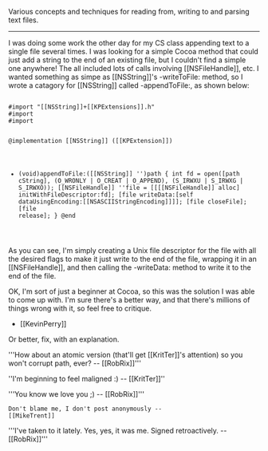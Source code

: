 

Various concepts and techniques for reading from, writing to and parsing text files.

----
I was doing some work the other day for my CS class appending text to a single file several times. I was looking for a simple Cocoa method that could just add a string to the end of an existing file, but I couldn't find a simple one anywhere! The all included lots of calls involving [[NSFileHandle]], etc. I wanted something as simpe as [[NSString]]'s -writeToFile: method, so I wrote a catagory for [[NSString]] called -appendToFile:, as shown below:

<code>
#import "[[NSString]]+[[KPExtensions]].h"
#import <fcntl.h>
#import <sys/stat.h>

@implementation [[NSString]] ([[KPExtension]])
- (void)appendToFile:([[NSString]] '')path
{
    int fd = open([path cString],
                  (O_WRONLY | O_CREAT | O_APPEND),
                  (S_IRWXU | S_IRWXG | S_IRWXO));
    [[NSFileHandle]] ''file = [[[[NSFileHandle]] alloc] initWithFileDescriptor:fd];
    [file writeData:[self dataUsingEncoding:[[NSASCIIStringEncoding]]]];
    [file closeFile];
    [file release];
}
@end
</code>

As you can see, I'm simply creating a Unix file descriptor for the file with all the desired flags to make it just write to the end of the file, wrapping it in an [[NSFileHandle]], and then calling the -writeData: method to write it to the end of the file.

OK, I'm sort of just a beginner at Cocoa, so this was the solution I was able to come up with. I'm sure there's a better way, and that there's millions of things wrong with it, so feel free to critique.

- [[KevinPerry]]

Or better, fix, with an explanation.

'''How about an atomic version (that'll get [[KritTer]]'s attention) so you won't corrupt path, ever? -- [[RobRix]]'''

''I'm beginning to feel maligned :) -- [[KritTer]]''

'''You know we love you ;) -- [[RobRix]]'''

<code>Don't blame me, I don't post anonymously -- [[MikeTrent]]</code>

'''I've taken to it lately. Yes, yes, it was me. Signed retroactively. -- [[RobRix]]'''